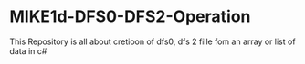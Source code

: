 # MIKE1d-DFS0-DFS2-Operation


This Repository is all about cretioon of dfs0, dfs 2 fille fom an array or list of data in c#
